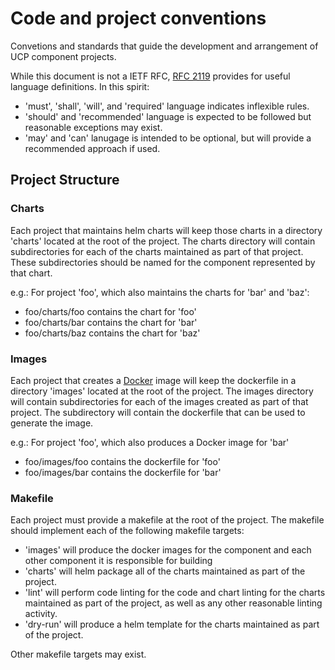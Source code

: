 # Code and project conventions
Convetions and standards that guide the development and arrangement of UCP
component projects.

While this document is not a IETF RFC, [RFC 2119] provides for useful language
definitions. In this spirit:
* 'must', 'shall', 'will', and 'required' language indicates inflexible rules.
* 'should' and 'recommended' language is expected to be followed but reasonable
exceptions may exist.
* 'may' and 'can' lanugage is intended to be optional, but will provide a recommended approach if used.

## Project Structure

### Charts
Each project that maintains helm charts will keep those charts in a directory
'charts' located at the root of the project. The charts directory will contain
subdirectories for each of the charts maintained as part of that project.
These subdirectories should be named for the component represented by that
chart.

e.g.: For project 'foo', which also maintains the charts for 'bar' and 'baz':
* foo/charts/foo contains the chart for 'foo'
* foo/charts/bar contains the chart for 'bar'
* foo/charts/baz contains the chart for 'baz'

### Images
Each project that creates a [Docker] image will keep the dockerfile in a
directory 'images' located at the root of the project. The images directory
will contain subdirectories for each of the images created as part of that
project. The subdirectory will contain the dockerfile that can be used to
generate the image.

e.g.: For project 'foo', which also produces a Docker image for 'bar'
* foo/images/foo contains the dockerfile for 'foo'
* foo/images/bar contains the dockerfile for 'bar'

### Makefile
Each project must provide a makefile at the root of the project. The makefile should implement each of the following makefile targets:

* 'images' will produce the docker images for the component and each other component it is responsible for building
* 'charts' will helm package all of the charts maintained as part of the project.
* 'lint' will perform code linting for the code and chart linting for the charts maintained as part of the project, as well as any other reasonable linting activity.
* 'dry-run' will produce a helm template for the charts maintained as part of the project.

Other makefile targets may exist.


[Docker]: https://www.docker.com/
[RFC 2119]: https://tools.ietf.org/html/rfc2119